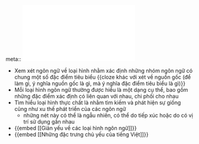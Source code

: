 meta:: ![Mở đầu Việt Ngữ học.pdf](../assets/Mở_đầu_Việt_Ngữ_học_1673705928411_0.pdf)

- Xem xét ngôn ngữ về loại hình nhằm xác định những nhóm ngôn ngữ có chung một số đặc điểm tiêu biểu {{cloze khác với xét về nguồn gốc (để làm gì, ý nghĩa nguồn gốc là gì, mà ý nghĩa đặc điểm tiêu biểu là gì)}}
- Mỗi loại hình ngôn ngữ thường được hiểu là một dạng cụ thể, bao gồm những đặc điểm xác định có liên quan với nhau, chi phối cho nhau
- Tìm hiểu loại hình thực chất là nhằm tìm kiếm và phát hiện sự giống cũng như xu thế phát triển của các ngôn ngữ
	- những nét này có thể là ngẫu nhiên, có thể do tiếp xúc hoặc do có vị trí sử dụng gần nhau
- {{embed [[Giản yếu về các loại hình ngôn ngữ]]}}
- {{embed [[Những đặc trưng chủ yếu của tiếng Việt]]}}